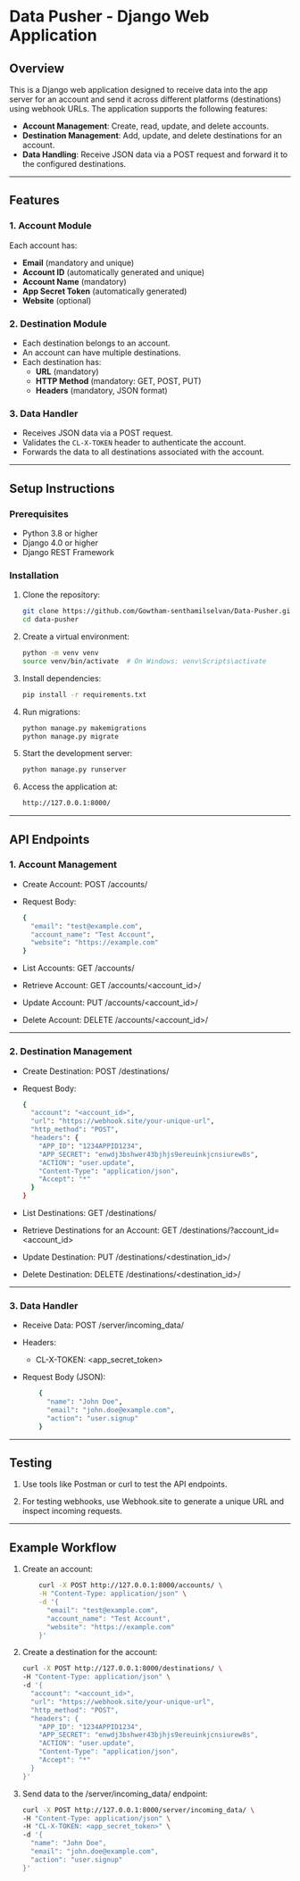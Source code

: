 # Data Pusher - Django Web Application

## Overview
This is a Django web application designed to receive data into the app server for an account and send it across different platforms (destinations) using webhook URLs. The application supports the following features:
- **Account Management**: Create, read, update, and delete accounts.
- **Destination Management**: Add, update, and delete destinations for an account.
- **Data Handling**: Receive JSON data via a POST request and forward it to the configured destinations.

---

## Features

### 1. Account Module
Each account has:
- **Email** (mandatory and unique)
- **Account ID** (automatically generated and unique)
- **Account Name** (mandatory)
- **App Secret Token** (automatically generated)
- **Website** (optional)

### 2. Destination Module
- Each destination belongs to an account.
- An account can have multiple destinations.
- Each destination has:
  - **URL** (mandatory)
  - **HTTP Method** (mandatory: GET, POST, PUT)
  - **Headers** (mandatory, JSON format)

### 3. Data Handler
- Receives JSON data via a POST request.
- Validates the `CL-X-TOKEN` header to authenticate the account.
- Forwards the data to all destinations associated with the account.

---

## Setup Instructions

### Prerequisites
- Python 3.8 or higher
- Django 4.0 or higher
- Django REST Framework

### Installation
1. Clone the repository:
   ```bash
   git clone https://github.com/Gowtham-senthamilselvan/Data-Pusher.git
   cd data-pusher
2. Create a virtual environment:
   ```bash
   python -m venv venv
   source venv/bin/activate  # On Windows: venv\Scripts\activate
3. Install dependencies:
   ```bash
   pip install -r requirements.txt
4. Run migrations:
    ```bash
    python manage.py makemigrations
    python manage.py migrate
5. Start the development server:
    ```bash
    python manage.py runserver
6. Access the application at:
    ```bash
    http://127.0.0.1:8000/

---

## API Endpoints
### 1. Account Management
- Create Account: POST /accounts/

- Request Body:
    ```bash
    {
      "email": "test@example.com",
      "account_name": "Test Account",
      "website": "https://example.com"
    }
- List Accounts: GET /accounts/

- Retrieve Account: GET /accounts/<account_id>/

- Update Account: PUT /accounts/<account_id>/

- Delete Account: DELETE /accounts/<account_id>/
---
### 2. Destination Management
- Create Destination: POST /destinations/

- Request Body:
    ```bash
    {
      "account": "<account_id>",
      "url": "https://webhook.site/your-unique-url",
      "http_method": "POST",
      "headers": {
        "APP_ID": "1234APPID1234",
        "APP_SECRET": "enwdj3bshwer43bjhjs9ereuinkjcnsiurew8s",
        "ACTION": "user.update",
        "Content-Type": "application/json",
        "Accept": "*"
      }
    }
- List Destinations: GET /destinations/

- Retrieve Destinations for an Account: GET /destinations/?account_id=<account_id>

- Update Destination: PUT /destinations/<destination_id>/

- Delete Destination: DELETE /destinations/<destination_id>/
---
### 3. Data Handler
- Receive Data: POST /server/incoming_data/

- Headers:

    - CL-X-TOKEN: <app_secret_token>

- Request Body (JSON):
    ```bash
        {
          "name": "John Doe",
          "email": "john.doe@example.com",
          "action": "user.signup"
        }
---    
## Testing
1. Use tools like Postman or curl to test the API endpoints.

2. For testing webhooks, use Webhook.site to generate a unique URL and inspect incoming requests.
---
## Example Workflow
1. Create an account:
    ```bash
        curl -X POST http://127.0.0.1:8000/accounts/ \
        -H "Content-Type: application/json" \
        -d '{
          "email": "test@example.com",
          "account_name": "Test Account",
          "website": "https://example.com"
        }'

2. Create a destination for the account:
    ```bash
    curl -X POST http://127.0.0.1:8000/destinations/ \
    -H "Content-Type: application/json" \
    -d '{
      "account": "<account_id>",
      "url": "https://webhook.site/your-unique-url",
      "http_method": "POST",
      "headers": {
        "APP_ID": "1234APPID1234",
        "APP_SECRET": "enwdj3bshwer43bjhjs9ereuinkjcnsiurew8s",
        "ACTION": "user.update",
        "Content-Type": "application/json",
        "Accept": "*"
      }
    }'
3. Send data to the /server/incoming_data/ endpoint:

    ```bash
    curl -X POST http://127.0.0.1:8000/server/incoming_data/ \
    -H "Content-Type: application/json" \
    -H "CL-X-TOKEN: <app_secret_token>" \
    -d '{
      "name": "John Doe",
      "email": "john.doe@example.com",
      "action": "user.signup"
    }'
   